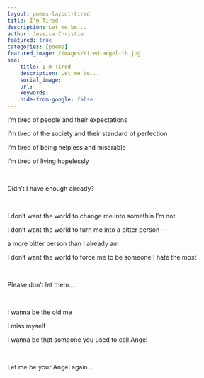 ```yaml
---
layout: poems-layout-tired
title: I'm Tired
description: Let me be...
author: Jessica Christie
featured: true
categories: [poems]
featured_image: /images/tired-angel-tb.jpg
seo:
    title: I'm Tired
    description: Let me be...
    social_image:
    url:
    keywords:
    hide-from-google: false
---
```

I’m tired of people and their expectations

I’m tired of the society and their standard of perfection

I’m tired of being helpless and miserable

I’m tired of living hopelessly

&nbsp;

Didn’t I have enough already?

&nbsp;

I don’t want the world to change me into somethin I’m not

I don’t want the world to turn me into a bitter person ―

a more bitter person than I already am

I don’t want the world to force me to be someone I hate the most

&nbsp;

Please don’t let them…

&nbsp;

I wanna be the old me

I miss myself

I wanna be that someone you used to call Angel

&nbsp;

Let me be your Angel again…

&nbsp;
